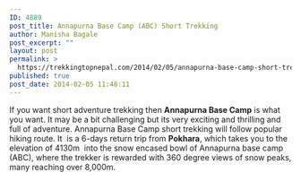 ```yaml
---
ID: 4889
post_title: Annapurna Base Camp (ABC) Short Trekking
author: Manisha Bagale
post_excerpt: ""
layout: post
permalink: >
  https://trekkingtopnepal.com/2014/02/05/annapurna-base-camp-short-trekking/
published: true
post_date: 2014-02-05 11:48:11
---
```

If you want short adventure trekking then <strong>Annapurna Base Camp</strong> is what you want. It may be a bit challenging but its very exciting and thrilling and full of adventure. Annapurna Base Camp short trekking will follow popular hiking route. It  is a 6-days return trip from <strong>Pokhara</strong>, which takes you to the elevation of 4130m  into the snow encased bowl of Annapurna base camp (ABC), where the trekker is rewarded with 360 degree views of snow peaks, many reaching over 8,000m.